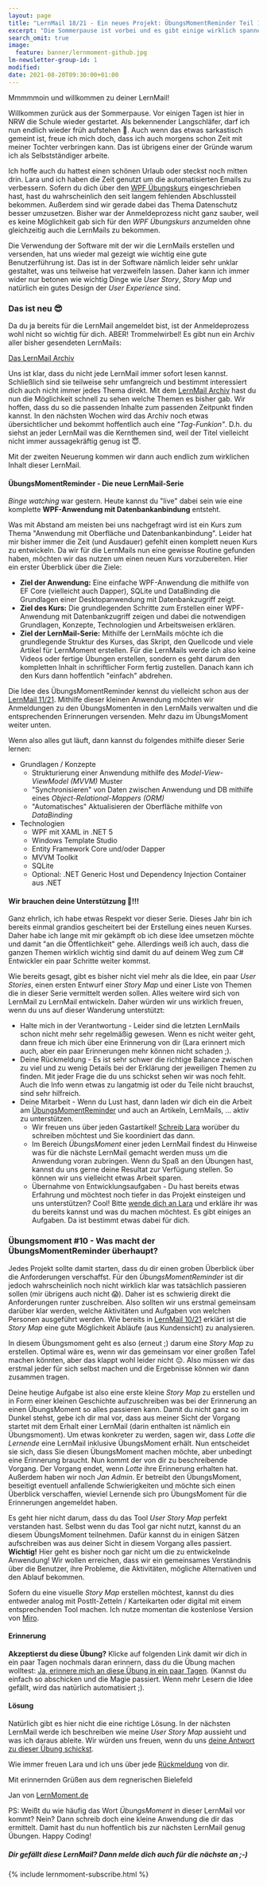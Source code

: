 ```yaml
---
layout: page
title: "LernMail 18/21 - Ein neues Projekt: ÜbungsMomentReminder Teil 1"
excerpt: "Die Sommerpause ist vorbei und es gibt einige wirklich spannende Neuigkeiten!"
search_omit: true
image:
  feature: banner/lernmoment-github.jpg
lm-newsletter-group-id: 1
modified:
date: 2021-08-20T09:30:00+01:00
---
```


Mmmmmoin und willkommen zu deiner LernMail!

Willkommen zurück aus der Sommerpause. Vor einigen Tagen ist hier in NRW die Schule wieder gestartet. Als bekennender Langschläfer, darf ich nun endlich wieder früh aufstehen 🤪. Auch wenn das etwas sarkastisch gemeint ist, freue ich mich doch, dass ich auch morgens schon Zeit mit meiner Tochter verbringen kann. Das ist übrigens einer der Gründe warum ich als Selbstständiger arbeite.

Ich hoffe auch du hattest einen schönen Urlaub oder steckst noch mitten drin. Lara und ich haben die Zeit genutzt um die automatisierten Emails zu verbessern. Sofern du dich über den [WPF Übungskurs](/lernmail-kurse/wpf-tictactoe-fuer-einsteiger/) eingeschrieben hast, hast du wahrscheinlich den seit langem fehlenden Abschlussteil bekommen. Außerdem sind wir gerade dabei das Thema Datenschutz besser umzusetzen. Bisher war der Anmeldeprozess nicht ganz sauber, weil es keine Möglichkeit gab sich für den *WPF Übungskurs* anzumelden ohne gleichzeitig auch die LernMails zu bekommen.

Die Verwendung der Software mit der wir die LernMails erstellen und versenden, hat uns wieder mal gezeigt wie wichtig eine gute Benutzerführung ist. Das ist in der Software nämlich leider sehr unklar gestaltet, was uns teilweise hat verzweifeln lassen. Daher kann ich immer wider nur betonen wie wichtig Dinge wie *User Story*, *Story Map* und natürlich ein gutes Design der *User Experience* sind.

### Das ist neu 😎
Da du ja bereits für die LernMail angemeldet bist, ist der Anmeldeprozess wohl nicht so wichtig für dich. ABER! Trommelwirbel! Es gibt nun ein Archiv aller bisher gesendeten LernMails:

[Das LernMail Archiv](/lernmails/)

Uns ist klar, dass du nicht jede LernMail immer sofort lesen kannst. Schließlich sind sie teilweise sehr umfangreich und bestimmt interessiert dich auch nicht immer jedes Thema direkt. Mit dem [LernMail Archiv](/lernmails/) hast du nun die Möglichkeit schnell zu sehen welche Themen es bisher gab. Wir hoffen, dass du so die passenden Inhalte zum passenden Zeitpunkt finden kannst. In den nächsten Wochen wird das Archiv noch etwas übersichtlicher und bekommt hoffentlich auch eine *"Tag-Funkion"*. D.h. du siehst an jeder LernMail was die Kernthemen sind, weil der Titel vielleicht nicht immer aussagekräftig genug ist 😇.

Mit der zweiten Neuerung kommen wir dann auch endlich zum wirklichen Inhalt dieser LernMail.

#### ÜbungsMomentReminder - Die neue LernMail-Serie
*Binge watching* war gestern. Heute kannst du "live" dabei sein wie eine komplette **WPF-Anwendung mit Datenbankanbindung** entsteht.

Was mit Abstand am meisten bei uns nachgefragt wird ist ein Kurs zum Thema "Anwendung mit Oberfläche und Datenbankanbindung". Leider hat mir bisher immer die Zeit (und Ausdauer) gefehlt einen komplett neuen Kurs zu entwickeln. Da wir für die LernMails nun eine gewisse Routine gefunden haben, möchten wir das nutzen um einen neuen Kurs vorzubereiten. Hier ein erster Überblick über die Ziele:

- **Ziel der Anwendung:** Eine einfache WPF-Anwendung die mithilfe von EF Core (vielleicht auch Dapper), SQLite und DataBinding die Grundlagen einer Desktopanwendung mit Datenbankzugriff zeigt.
- **Ziel des Kurs:** Die grundlegenden Schritte zum Erstellen einer WPF-Anwendung mit Datenbankzugriff zeigen und dabei die notwendigen Grundlagen, Konzepte, Technologien und Arbeitsweisen erklären.
- **Ziel der LernMail-Serie:** Mithilfe der LernMails möchte ich die grundlegende Struktur des Kurses, das Skript, den Quellcode und viele Artikel für LernMoment erstellen. Für die LernMails werde ich also keine Videos oder fertige Übungen erstellen, sondern es geht darum den kompletten Inhalt in schriftlicher Form fertig zustellen. Danach kann ich den Kurs dann hoffentlich "einfach" abdrehen.

Die Idee des ÜbungsMomentReminder kennst du vielleicht schon aus der [LernMail 11/21](/lernmails/21-11-windows-template-studio/). Mithilfe dieser kleinen Anwendung möchten wir Anmeldungen zu den ÜbungsMomenten in den LernMails verwalten und die entsprechenden Erinnerungen versenden. Mehr dazu im ÜbungsMoment weiter unten.

Wenn also alles gut läuft, dann kannst du folgendes mithilfe dieser Serie lernen:
  - Grundlagen / Konzepte
    - Strukturierung einer Anwendung mithilfe des *Model-View-ViewModel (MVVM)* Muster
    - "Synchronisieren" von Daten zwischen Anwendung und DB mithilfe eines *Object-Relational-Mappers (ORM)* 
    - "Automatisches" Aktualisieren der Oberfläche mithilfe von *DataBinding*
  - Technologien
    - WPF mit XAML in .NET 5
    - Windows Template Studio
    - Entity Framework Core und/oder Dapper
    - MVVM Toolkit
    - SQLite
    - Optional: .NET Generic Host und Dependency Injection Container aus .NET

#### Wir brauchen deine Unterstützung 💪!!!
Ganz ehrlich, ich habe etwas Respekt vor dieser Serie. Dieses Jahr bin ich bereits einmal grandios gescheitert bei der Erstellung eines neuen Kurses. Daher habe ich lange mit mir gekämpft ob ich diese Idee umsetzen möchte und damit "an die Öffentlichkeit" gehe. Allerdings weiß ich auch, dass die ganzen Themen wirklich wichtig sind damit du auf deinem Weg zum C# Entwickler ein paar Schritte weiter kommst.

Wie bereits gesagt, gibt es bisher nicht viel mehr als die Idee, ein paar *User Stories*, einen ersten Entwurf einer *Story Map* und einer Liste von Themen die in dieser Serie vermittelt werden sollen. Alles weitere wird sich von LernMail zu LernMail entwickeln. Daher würden wir uns wirklich freuen, wenn du uns auf dieser Wanderung unterstützt:
  - Halte mich in der Verantwortung - Leider sind die letzten LernMails schon nicht mehr sehr regelmäßig gewesen. Wenn es nicht weiter geht, dann freue ich mich über eine Erinnerung von dir (Lara erinnert mich auch, aber ein paar Erinnerungen mehr können nicht schaden ;).
  - Deine Rückmeldung - Es ist sehr schwer die richtige Balance zwischen zu viel und zu wenig Details bei der Erklärung der jeweiligen Themen zu finden. Mit jeder Frage die du uns schickst sehen wir was noch fehlt. Auch die Info wenn etwas zu langatmig ist oder du Teile nicht brauchst, sind sehr hilfreich.
  - Deine Mitarbeit - Wenn du Lust hast, dann laden wir dich ein die Arbeit am [ÜbungsMomentReminder](https://github.com/LernMoment/UebungsMomentReminder) und auch an Artikeln, LernMails, ... aktiv zu unterstützen. 
    - Wir freuen uns über jeden Gastartikel! [Schreib Lara](mailto:lara@lernmoment.de) worüber du schreiben möchtest und Sie koordiniert das dann.
    - Im Bereich *ÜbungsMoment* einer jeden LernMail findest du Hinweise was für die nächste LernMail gemacht werden muss um die Anwendung voran zubringen. Wenn du Spaß an den Übungen hast, kannst du uns gerne deine Resultat zur Verfügung stellen. So können wir uns vielleicht etwas Arbeit sparen.
    - Übernahme von Entwicklungsaufgaben - Du hast bereits etwas Erfahrung und möchtest noch tiefer in das Projekt einsteigen und uns unterstützen? Cool! Bitte [wende dich an Lara](mailto:lara@lernmoment.de) und erkläre ihr was du bereits kannst und was du machen möchtest. Es gibt einiges an Aufgaben. Da ist bestimmt etwas dabei für dich.

### Übungsmoment #10 - Was macht der ÜbungsMomentReminder überhaupt?
Jedes Projekt sollte damit starten, dass du dir einen groben Überblick über die Anforderungen verschaffst. Für den *ÜbungsMomentReminder* ist dir jedoch wahrscheinlich noch nicht wirklich klar was tatsächlich passieren sollen (mir übrigens auch nicht 😱). Daher ist es schwierig direkt die Anforderungen runter zuschreiben. Also sollten wir uns erstmal gemeinsam darüber klar werden, welche Aktivitäten und Aufgaben von welchen Personen ausgeführt werden. Wie bereits in [LernMail 10/21](/lernmails/21-10-philosophie-kundennutzen/) erklärt ist die *Story Map* eine gute Möglichkeit Abläufe (aus Kundensicht) zu analysieren.

In diesem Übungsmoment geht es also (erneut ;) darum eine *Story Map* zu erstellen. Optimal wäre es, wenn wir das gemeinsam vor einer großen Tafel machen könnten, aber das klappt wohl leider nicht 😔. Also müssen wir das erstmal jeder für sich selbst machen und die Ergebnisse können wir dann zusammen tragen.

Deine heutige Aufgabe ist also eine erste kleine *Story Map* zu erstellen und in Form einer kleinen Geschichte aufzuschreiben was bei der Erinnerung an einen ÜbungsMoment so alles passieren kann. Damit du nicht ganz so im Dunkel stehst, gebe ich dir mal vor, dass aus meiner Sicht der Vorgang startet mit dem Erhalt einer LernMail (darin enthalten ist nämlich ein Übungsmoment). Um etwas konkreter zu werden, sagen wir, dass *Lotte die Lernende* eine LernMail inklusive ÜbungsMoment erhält. Nun entscheidet sie sich, dass Sie diesen ÜbungsMoment machen möchte, aber unbedingt eine Erinnerung braucht. Nun kommt der von dir zu beschreibende Vorgang. Der Vorgang endet, wenn *Lotte* ihre Erinnerung erhalten hat. Außerdem haben wir noch *Jan Admin*. Er betreibt den ÜbungsMoment, beseitigt eventuell anfallende Schwierigkeiten und möchte sich einen Überblick verschaffen, wieviel Lernende sich pro ÜbungsMoment für die Erinnerungen angemeldet haben.

Es geht hier nicht darum, dass du das Tool *User Story Map* perfekt verstanden hast. Selbst wenn du das Tool gar nicht nutzt, kannst du an diesem ÜbungsMoment teilnehmen. Dafür kannst du in einigen Sätzen aufschreiben was aus deiner Sicht in diesem Vorgang alles passiert. **Wichtig!** Hier geht es bisher noch gar nicht um die zu entwickelnde Anwendung! Wir wollen erreichen, dass wir ein gemeinsames Verständnis über die Benutzer, ihre Probleme, die Aktivitäten, mögliche Alternativen und den Ablauf bekommen.

Sofern du eine visuelle *Story Map* erstellen möchtest, kannst du dies entweder analog mit PostIt-Zetteln / Karteikarten oder digital mit einem entsprechenden Tool machen. Ich nutze momentan die kostenlose Version von [Miro](https://miro.com). 

#### Erinnerung
**Akzeptierst du diese Übung?** Klicke auf folgenden Link damit wir dich in ein paar Tagen nochmals daran erinnern, dass du die Übung machen wolltest: [Ja, erinnere mich an diese Übung in ein paar Tagen](mailto:lara@lernmoment?subject=[LernMail%2018-21]%20Übungsmoment%20akzeptiert). (Kannst du einfach so abschicken und die Magie passiert. Wenn mehr Lesern die Idee gefällt, wird das natürlich automatisiert ;).

#### Lösung
Natürlich gibt es hier nicht die eine richtige Lösung. In der nächsten LernMail werde ich beschreiben wie meine *User Story Map* aussieht und was ich daraus ableite. Wir würden uns freuen, wenn du uns [deine Antwort zu dieser Übung schickst](mailto:jan@lernmoment.de?subject=Lösung%20Übungsmoment%20LernMail%2018-21). 

Wie immer freuen Lara und ich uns über jede [Rückmeldung](mailto:lara@lernmoment.de?subject=Rückmeldung%20LernMail%2018-21) von dir.

Mit erinnernden Grüßen aus dem regnerischen Bielefeld

Jan von [LernMoment.de](https://www.lernmoment.de)

PS: Weißt du wie häufig das Wort *ÜbungsMoment* in dieser LernMail vor kommt? Nein? Dann schreib doch eine kleine Anwendung die dir das ermittelt. Damit hast du nun hoffentlich bis zur nächsten LernMail genug Übungen. Happy Coding!

<div class="subscribe-notice">
  <h5>Dir gefällt diese LernMail? Dann melde dich auch für die nächste an ;-)</h5>
	{% include lernmoment-subscribe.html %}
</div>
